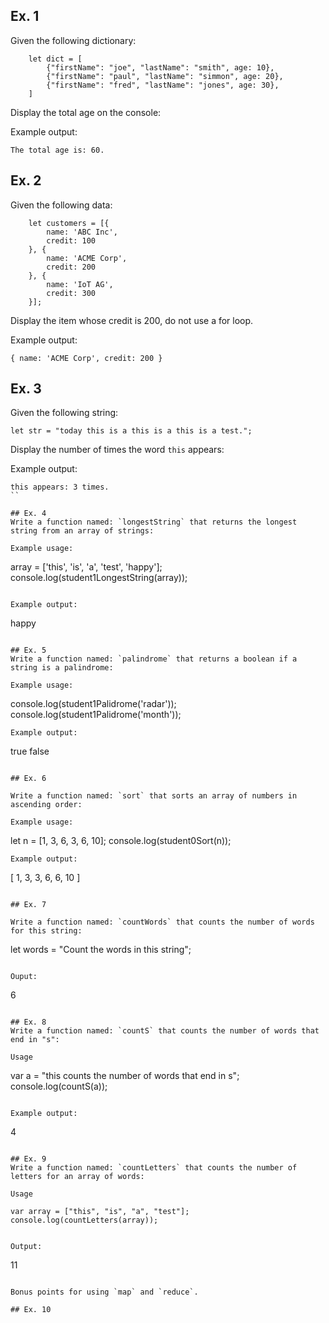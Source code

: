 ## Ex. 1

Given the following dictionary:

```
    let dict = [
        {"firstName": "joe", "lastName": "smith", age: 10},
        {"firstName": "paul", "lastName": "simmon", age: 20},
        {"firstName": "fred", "lastName": "jones", age: 30},
    ]
```

Display the total age on the console:

Example output:
```
The total age is: 60.
```

## Ex. 2

Given the following data:

```
    let customers = [{
        name: 'ABC Inc',
        credit: 100
    }, {
        name: 'ACME Corp',
        credit: 200
    }, {
        name: 'IoT AG',
        credit: 300
    }];
```

Display the item whose credit is 200, do not use a for loop.

Example output:
```
{ name: 'ACME Corp', credit: 200 }
```

## Ex. 3
Given the following string:

```
let str = "today this is a this is a this is a test.";
```

Display the number of times the word `this` appears:

Example output:
```
this appears: 3 times.
``

## Ex. 4
Write a function named: `longestString` that returns the longest string from an array of strings:

Example usage:
```
array = ['this', 'is', 'a', 'test', 'happy'];
console.log(student1LongestString(array));
```

Example output:
```
happy
```

## Ex. 5
Write a function named: `palindrome` that returns a boolean if a string is a palindrome:

Example usage:
```
console.log(student1Palidrome('radar'));
console.log(student1Palidrome('month'));
```
Example output:
```
true
false
```

## Ex. 6

Write a function named: `sort` that sorts an array of numbers in ascending order:

Example usage:
```
let n = [1, 3, 6, 3, 6, 10];
console.log(student0Sort(n));
```
Example output:
```
[ 1, 3, 3, 6, 6, 10 ]
```

## Ex. 7

Write a function named: `countWords` that counts the number of words for this string:

```
let words = "Count the words in this string";
```

Ouput:
```
6
```

## Ex. 8
Write a function named: `countS` that counts the number of words that end in "s":

Usage
```
var a = "this counts the number of words that end in s";
console.log(countS(a));
```

Example output:
```
4
```

## Ex. 9
Write a function named: `countLetters` that counts the number of letters for an array of words:

Usage
```
    var array = ["this", "is", "a", "test"];
    console.log(countLetters(array));
```

Output:
```
11
```

Bonus points for using `map` and `reduce`.

## Ex. 10

